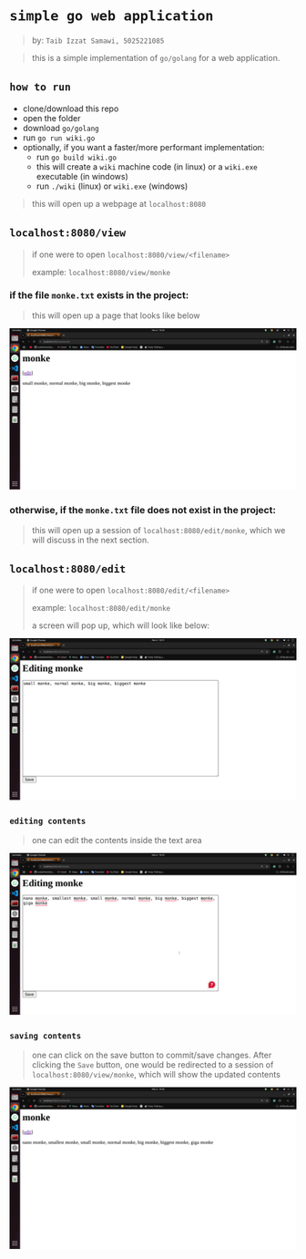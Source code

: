 # `simple go web application`

> by: `Taib Izzat Samawi, 5025221085`

> this is a simple implementation of `go/golang` for a web application.

## `how to run`
- clone/download this repo
- open the folder
- download `go/golang`
- run `go run wiki.go`
- optionally, if you want a faster/more performant implementation:
  - run `go build wiki.go`
  - this will create a `wiki` machine code (in linux) or a `wiki.exe` executable (in windows)
  - run `./wiki` (linux) or `wiki.exe` (windows)
  
> this will open up a webpage at `localhost:8080`

## `localhost:8080/view`
> if one were to open `localhost:8080/view/<filename>` 
> 
> example: `localhost:8080/view/monke` 

### if the file `monke.txt` exists in the project:
> this will open up a page that looks like below

![alt text](docs/image.png)

### otherwise, if the `monke.txt` file does not exist in the project:
> this will open up a session of `localhost:8080/edit/monke`, which we will discuss in the next section.

## `localhost:8080/edit`
> if one were to open `localhost:8080/edit/<filename>`
>
> example: `localhost:8080/edit/monke`
>
> a screen will pop up, which will look like below:

![alt text](<docs/image copy.png>)

### `editing contents`
> one can edit the contents inside the text area

![alt text](<docs/image copy 2.png>)

### `saving contents`
> one can click on the save button to commit/save changes. After clicking the `Save` button, one would be redirected to a session of `localhost:8080/view/monke`, which will show the updated contents

![alt text](<docs/image copy 3.png>)